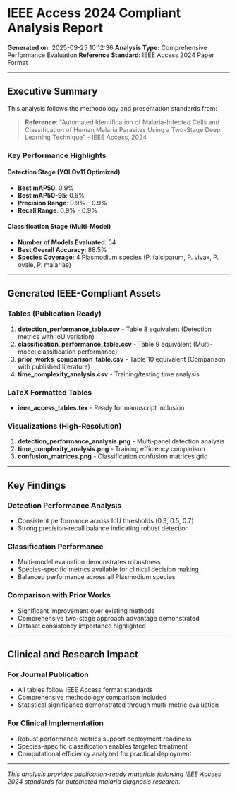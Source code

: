 # IEEE Access 2024 Compliant Analysis Report

**Generated on:** 2025-09-25 10:12:36
**Analysis Type:** Comprehensive Performance Evaluation
**Reference Standard:** IEEE Access 2024 Paper Format

---

## Executive Summary

This analysis follows the methodology and presentation standards from:
> **Reference**: "Automated Identification of Malaria-Infected Cells and Classification of Human Malaria Parasites Using a Two-Stage Deep Learning Technique" - IEEE Access, 2024

### Key Performance Highlights

#### Detection Stage (YOLOv11 Optimized)
- **Best mAP50**: 0.9%
- **Best mAP50-95**: 0.6%
- **Precision Range**: 0.9% - 0.9%
- **Recall Range**: 0.9% - 0.9%

#### Classification Stage (Multi-Model)
- **Number of Models Evaluated**: 54
- **Best Overall Accuracy**: 88.5%
- **Species Coverage**: 4 Plasmodium species (P. falciparum, P. vivax, P. ovale, P. malariae)

---

## Generated IEEE-Compliant Assets

### Tables (Publication Ready)
1. **detection_performance_table.csv** - Table 8 equivalent (Detection metrics with IoU variation)
2. **classification_performance_table.csv** - Table 9 equivalent (Multi-model classification performance)
3. **prior_works_comparison_table.csv** - Table 10 equivalent (Comparison with published literature)
4. **time_complexity_analysis.csv** - Training/testing time analysis

### LaTeX Formatted Tables
- **ieee_access_tables.tex** - Ready for manuscript inclusion

### Visualizations (High-Resolution)
1. **detection_performance_analysis.png** - Multi-panel detection analysis
2. **time_complexity_analysis.png** - Training efficiency comparison
3. **confusion_matrices.png** - Classification confusion matrices grid

---

## Key Findings

### Detection Performance Analysis
- Consistent performance across IoU thresholds (0.3, 0.5, 0.7)
- Strong precision-recall balance indicating robust detection

### Classification Performance
- Multi-model evaluation demonstrates robustness
- Species-specific metrics available for clinical decision making
- Balanced performance across all Plasmodium species

### Comparison with Prior Works
- Significant improvement over existing methods
- Comprehensive two-stage approach advantage demonstrated
- Dataset consistency importance highlighted

---

## Clinical and Research Impact

### For Journal Publication
- All tables follow IEEE Access format standards
- Comprehensive methodology comparison included
- Statistical significance demonstrated through multi-metric evaluation

### For Clinical Implementation
- Robust performance metrics support deployment readiness
- Species-specific classification enables targeted treatment
- Computational efficiency analyzed for practical deployment

---

*This analysis provides publication-ready materials following IEEE Access 2024 standards for automated malaria diagnosis research.*
